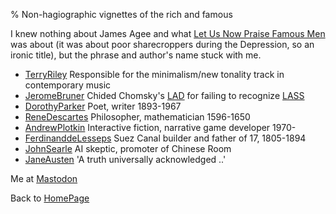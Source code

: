 % Non-hagiographic vignettes of the rich and famous

I knew nothing about James Agee and what 
[Let Us Now Praise Famous Men](http://en.wikipedia.org/wiki/Let_Us_Now_Praise_Famous_Men)
was about (it was about poor sharecroppers during the Depression, so an ironic title), but the phrase and author's name stuck with me.

* [TerryRiley](TerryRiley.html) Responsible for the minimalism/new tonality track in contemporary music
* [JeromeBruner](JeromeBruner.html) Chided Chomsky's
[LAD](http://en.wikipedia.org/wiki/LAD)
for failing to recognize
[LASS](http://en.wikipedia.org/wiki/LASS)
* [DorothyParker](DorothyParker.html) Poet, writer 1893-1967
* [ReneDescartes](ReneDescartes.html) Philosopher, mathematician 1596-1650
* [AndrewPlotkin](AndrewPlotkin.html) Interactive fiction, narrative game developer 1970-
* [FerdinanddeLesseps](FerdinanddeLesseps.html) Suez Canal builder and father of 17, 1805-1894
* [JohnSearle](JohnSearle.html) AI skeptic, promoter of Chinese Room
* [JaneAusten](JaneAusten.html) 'A truth universally acknowledged ..'

Me at
[Mastodon](https://mastodon.sdf.org/@drbean)	

Back to [HomePage](HomePage.html)
